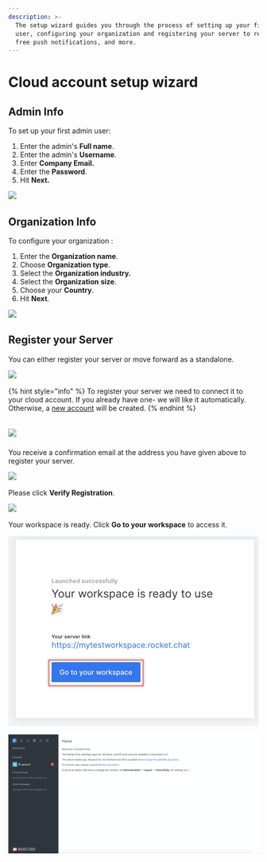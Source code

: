 ```yaml
---
description: >-
  The setup wizard guides you through the process of setting up your first admin
  user, configuring your organization and registering your server to receive
  free push notifications, and more.
---
```


# Cloud account setup wizard

## Admin Info

To set up your first admin user:

1. Enter the admin's **Full name**.
2. Enter the admin's **Username**.
3. Enter **Company Email.**
4. Enter the **Password**.
5. Hit **Next.**

![](../../.gitbook/assets/2022-01-28\_01-26-27.png)

## Organization Info

To configure your organization :

1. Enter the **Organization name**.
2. Choose **Organization type**.
3. Select the **Organization industry.**
4. Select the **Organization** **size**.
5. Choose your **Country**.
6. Hit **Next**.

![](../../.gitbook/assets/2022-01-28\_01-29-59.png)

## Register your Server

You can either register your server or move forward as a standalone.

![](<../../.gitbook/assets/2022-01-28\_01-35-24 (1).png>)

{% hint style="info" %}
To register your server we need to connect it to your cloud account. If you already have one- we will like it automatically. Otherwise, a [new account](https://docs.rocket.chat/rocket.chat-saas/cloud-account/create-new-cloud-account) will be created.
{% endhint %}

## ![](../../.gitbook/assets/2022-01-28\_01-53-56.png)

You receive a confirmation email at the address you have given above to register your server.

![](../../.gitbook/assets/2022-01-28\_01-57-46.png)

Please click **Verify Registration**.

![](../../.gitbook/assets/2022-01-28\_02-02-42.png)

Your workspace is ready. Click **Go to your workspace** to access it.

![](<../../.gitbook/assets/image (80).png>)

![](<../../.gitbook/assets/image (81).png>)
